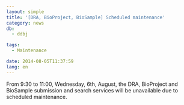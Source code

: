 ```yaml
---
layout: simple
title: '[DRA, BioProject, BioSample] Scheduled maintenance'
category: news
db:
  - ddbj

tags:
  - Maintenance

date: 2014-08-05T11:37:59
lang: en
---
```


<p>From 9:30 to 11:00, Wednesday, 6th, August, the DRA, BioProject and BioSample submission and search services will be unavailable due to scheduled maintenance.</p>
